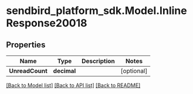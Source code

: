 
# sendbird_platform_sdk.Model.InlineResponse20018

## Properties

Name | Type | Description | Notes
------------ | ------------- | ------------- | -------------
**UnreadCount** | **decimal** |  | [optional] 

[[Back to Model list]](../README.md#documentation-for-models)
[[Back to API list]](../README.md#documentation-for-api-endpoints)
[[Back to README]](../README.md)

